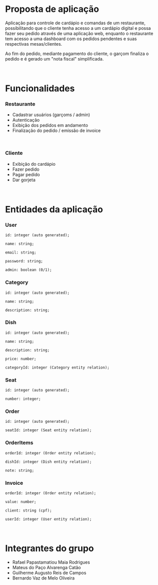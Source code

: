 # Proposta de aplicação

Aplicação para controle de cardápio e comandas de um restaurante, possibilitando que o cliente tenha acesso a um cardápio digital e possa fazer seu pedido através de uma aplicação web, enquanto o restaurante tem acesso a uma dashboard com os pedidos pendentes e suas respectivas mesas/clientes.

Ao fim do pedido, mediante pagamento do cliente, o garçom finaliza o pedido e é gerado um "nota fiscal" simplificada.

<br />

# Funcionalidades

### Restaurante

- Cadastrar usuários (garçoms / admin)
- Autenticação
- Exibição dos pedidos em andamento
- Finalização do pedido / emissão de invoice

<br />

### Cliente

- Exibição do cardápio
- Fazer pedido
- Pagar pedido
- Dar gorjeta


<br />

# Entidades da aplicação

### User

```
id: integer (auto generated);

name: string;

email: string;

password: string;

admin: boolean (0/1);
```

### Category

```
id: integer (auto generated);

name: string;

description: string;
```

### Dish

```
id: integer (auto generated);

name: string;

description: string;

price: number;

categoryId: integer (Category entity relation);
```

### Seat

```
id: integer (auto generated);

number: integer;
```

### Order

```
id: integer (auto generated);

seatId: integer (Seat entity relation);
```

### OrderItems

```
orderId: integer (Order entity relation);

dishId: integer (Dish entity relation);

note: string;

```

### Invoice

```
orderId: integer (Order entity relation);

value: number;

client: string (cpf);

userId: integer (User entity relation);
```

<br/>

<h1>Integrantes do grupo</h1>

<ul>
  <li>
    Rafael Papastamatiou Maia Rodrigues
  </li>
  <li>
    Mateus do Paço Alvarenga Catão
  </li>
  <li>
    Guilherme Augusto Reis de Campos
  </li>
  <li>
    Bernardo Vaz de Melo Oliveira
  </li>
</ul>

